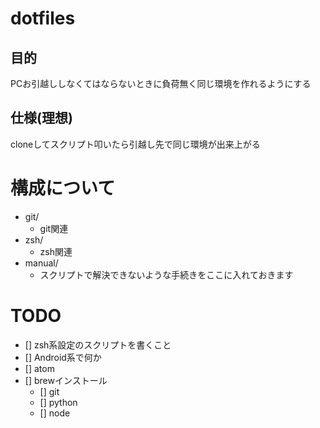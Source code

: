 # dotfiles

## 目的
PCお引越ししなくてはならないときに負荷無く同じ環境を作れるようにする
## 仕様(理想)
cloneしてスクリプト叩いたら引越し先で同じ環境が出来上がる

# 構成について
* git/
    * git関連
* zsh/
    * zsh関連
* manual/
    * スクリプトで解決できないような手続きをここに入れておきます

# TODO
* [] zsh系設定のスクリプトを書くこと
* [] Android系で何か
* [] atom
* [] brewインストール
    * [] git
    * [] python
    * [] node

